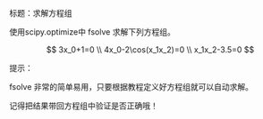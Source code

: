 标题：求解方程组

使用scipy.optimize中 fsolve 求解下列方程组。

$$
3x_0+1=0 \\
4x_0-2\cos(x_1x_2)=0 \\
x_1x_2-3.5=0
$$

提示：

fsolve 非常的简单易用，只要根据教程定义好方程组就可以自动求解。

记得把结果带回方程组中验证是否正确哦！